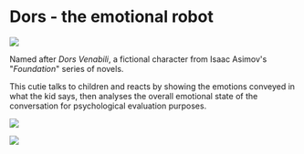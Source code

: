# Dors - the emotional robot

![](./logo_wide.png)

Named after *Dors Venabili*, a fictional character from Isaac Asimov's
"*Foundation*" series of novels.

This cutie talks to children and reacts by showing the emotions conveyed in what
the kid says, then analyses the overall emotional state of the conversation for
psychological evaluation purposes.

![](./pic1.jpg)

![](./pic2.jpg)
